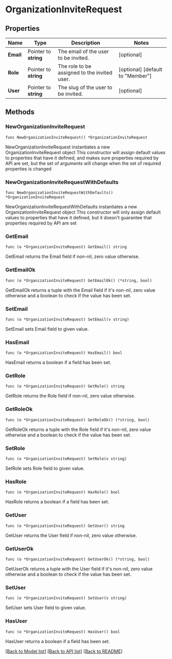 # OrganizationInviteRequest

## Properties

Name | Type | Description | Notes
------------ | ------------- | ------------- | -------------
**Email** | Pointer to **string** | The email of the user to be invited. | [optional] 
**Role** | Pointer to **string** | The role to be assigned to the invited user. | [optional] [default to "Member"]
**User** | Pointer to **string** | The slug of the user to be invited. | [optional] 

## Methods

### NewOrganizationInviteRequest

`func NewOrganizationInviteRequest() *OrganizationInviteRequest`

NewOrganizationInviteRequest instantiates a new OrganizationInviteRequest object
This constructor will assign default values to properties that have it defined,
and makes sure properties required by API are set, but the set of arguments
will change when the set of required properties is changed

### NewOrganizationInviteRequestWithDefaults

`func NewOrganizationInviteRequestWithDefaults() *OrganizationInviteRequest`

NewOrganizationInviteRequestWithDefaults instantiates a new OrganizationInviteRequest object
This constructor will only assign default values to properties that have it defined,
but it doesn't guarantee that properties required by API are set

### GetEmail

`func (o *OrganizationInviteRequest) GetEmail() string`

GetEmail returns the Email field if non-nil, zero value otherwise.

### GetEmailOk

`func (o *OrganizationInviteRequest) GetEmailOk() (*string, bool)`

GetEmailOk returns a tuple with the Email field if it's non-nil, zero value otherwise
and a boolean to check if the value has been set.

### SetEmail

`func (o *OrganizationInviteRequest) SetEmail(v string)`

SetEmail sets Email field to given value.

### HasEmail

`func (o *OrganizationInviteRequest) HasEmail() bool`

HasEmail returns a boolean if a field has been set.

### GetRole

`func (o *OrganizationInviteRequest) GetRole() string`

GetRole returns the Role field if non-nil, zero value otherwise.

### GetRoleOk

`func (o *OrganizationInviteRequest) GetRoleOk() (*string, bool)`

GetRoleOk returns a tuple with the Role field if it's non-nil, zero value otherwise
and a boolean to check if the value has been set.

### SetRole

`func (o *OrganizationInviteRequest) SetRole(v string)`

SetRole sets Role field to given value.

### HasRole

`func (o *OrganizationInviteRequest) HasRole() bool`

HasRole returns a boolean if a field has been set.

### GetUser

`func (o *OrganizationInviteRequest) GetUser() string`

GetUser returns the User field if non-nil, zero value otherwise.

### GetUserOk

`func (o *OrganizationInviteRequest) GetUserOk() (*string, bool)`

GetUserOk returns a tuple with the User field if it's non-nil, zero value otherwise
and a boolean to check if the value has been set.

### SetUser

`func (o *OrganizationInviteRequest) SetUser(v string)`

SetUser sets User field to given value.

### HasUser

`func (o *OrganizationInviteRequest) HasUser() bool`

HasUser returns a boolean if a field has been set.


[[Back to Model list]](../README.md#documentation-for-models) [[Back to API list]](../README.md#documentation-for-api-endpoints) [[Back to README]](../README.md)


